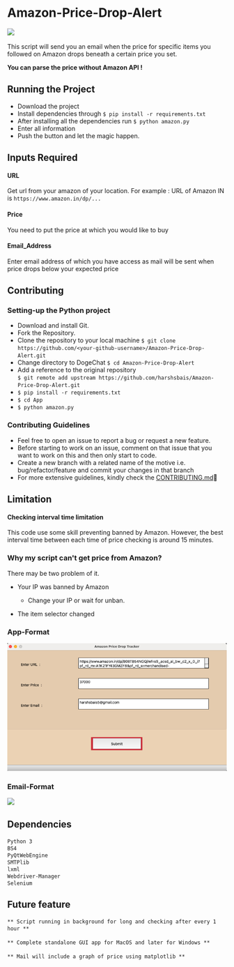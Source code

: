 # Amazon-Price-Drop-Alert

![](./images/icon.png)

This script will send you an email when the price for specific items you followed on Amazon drops beneath a certain price you set.


**You can parse the price without Amazon API !**

## Running the Project 
* Download the project
* Install dependencies through `$ pip install -r requirements.txt `
* After installing all the dependencies run `$ python amazon.py`
* Enter all information
* Push the button and let the magic happen.

## Inputs Required
#### URL
Get url from your amazon of your location. For example : URL of Amazon IN is `https://www.amazon.in/dp/...`
 

#### Price
You need to put the price at which you would like to buy

#### Email_Address
Enter email address of which you have access as mail will be sent when price drops below your expected price


## Contributing

### Setting-up the Python project 
* Download and install Git.
* Fork the Repository.
* Clone the repository to your local machine `$ git clone https://github.com/<your-github-username>/Amazon-Price-Drop-Alert.git`
* Change directory to DogeChat `$ cd Amazon-Price-Drop-Alert`
* Add a reference to the original repository  
   `$ git remote add upstream https://github.com/harshsbais/Amazon-Price-Drop-Alert.git`
* `$ pip install -r requirements.txt`
* `$ cd App`
* `$ python amazon.py`
### Contributing Guidelines 
  * Feel free to open an issue to report a bug or request a new feature.
  * Before starting to work on an issue, comment on that issue that you want to work on this and then only start to code.
  * Create a new branch with a related name of the motive i.e. bug/refactor/feature and commit your changes in that branch
  * For more extensive guidelines, kindly check the [CONTRIBUTING.md](https://github.com/harshsbais/Amazon-Price-Drop-Alert/blob/master/CONTRIBUTING.md)🤝

## Limitation
#### Checking interval time limitation
This code use some skill preventing banned by Amazon. However, the best interval time between each time of price checking is around 15 minutes.

### Why my script can't get price from Amazon?
There may be two problem of it.

* Your IP was banned by Amazon

	* Change your IP or wait for unban.


* The item selector changed

### App-Format
![](./images/app.png)

### Email-Format
![](./images/screen.png)


## Dependencies
```text
Python 3
BS4
PyQtWebEngine
SMTPlib
lxml
Webdriver-Manager
Selenium
```

## Future feature
```text
** Script running in background for long and checking after every 1 hour **

** Complete standalone GUI app for MacOS and later for Windows **

** Mail will include a graph of price using matplotlib **
```
